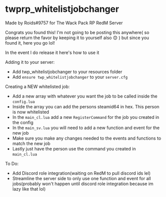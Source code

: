 # twprp_whitelistjobchanger
 Made by Roids#9757 for The Wack Pack RP RedM Server



Congrats you found this! I'm not going to be posting this anywhere( so please return the favor by keeping it to yourself also 😊 ) but since you found it, here you go lol! 

In the event I do release it here's how to use it


Adding it to your server:
- Add twp_whitelistjobchanger to your resources folder
- Add `ensure twp_whitelistjobchanger` to your `server.cfg`

Creating a NEW whitelisted job:
- Add a new array with whatever you want the job to be called inside the `config.lua`
- Inside the array you can add the persons steamid64 in hex. This person is now whitelisted
- In the `main_cl.lua` add a new `RegisterCommand` for the job you created in the config
- In the `main_sv.lua` you will need to add a new function and event for the new job
- Make sure you make any changes needed to the events and functions to match the new job
- Lastly just have the person use the command you created in `main_cl.lua`


To Do:
- Add Discord role integration(waiting on RedM to pull discord ids lel)
- Streamline the server side to only use one function and event for all jobs(probably won't happen until discord role integration because im lazy like that lol)
